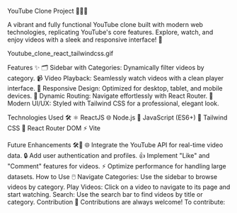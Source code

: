 YouTube Clone Project 🌟🎥✨

A vibrant and fully functional YouTube clone built with modern web technologies, replicating YouTube's core features. Explore, watch, and enjoy videos with a sleek and responsive interface! 🚀

Youtube_clone_react_tailwindcss.gif

Features ✨
🗂️ Sidebar with Categories: Dynamically filter videos by category.
📹 Video Playback: Seamlessly watch videos with a clean player interface.
📱 Responsive Design: Optimized for desktop, tablet, and mobile devices.
🔗 Dynamic Routing: Navigate effortlessly with React Router.
🎨 Modern UI/UX: Styled with Tailwind CSS for a professional, elegant look.

Technologies Used 🛠️
⚛️ ReactJS
🌐 Node.js
📜 JavaScript (ES6+)
🎨 Tailwind CSS
🧭 React Router DOM
⚡ Vite
    
Future Enhancements 🛠️🔮
🌐 Integrate the YouTube API for real-time video data.
🔒 Add user authentication and profiles.
👍 Implement "Like" and "Comment" features for videos.
⚡ Optimize performance for handling large datasets.
How to Use 🖱️
Navigate Categories: Use the sidebar to browse videos by category.
Play Videos: Click on a video to navigate to its page and start watching.
Search: Use the search bar to find videos by title or category.
Contribution 🤝
Contributions are always welcome! To contribute:
